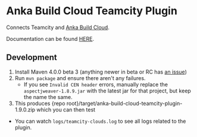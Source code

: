 # Anka Build Cloud Teamcity Plugin

Connects Teamcity and [Anka Build Cloud](https://veertu.com/anka-build/).

Documentation can be found [HERE](https://docs.veertu.com/anka/plugins-and-integrations/controller-+-registry/teamcity/).

## Development

1. Install Maven 4.0.0 beta 3 (anything newer in beta or RC has [an issue](https://issues.apache.org/jira/browse/MCOMPILER-599))
2. Run `mvn package` and ensure there aren't any failures.
    - If you see `Invalid CEN header` errors, manually replace the `aspectjweaver-1.8.9.jar` with the latest jar for that project, but keep the name the same.
3. This produces {repo root}/target/anka-build-cloud-teamcity-plugin-1.9.0.zip which you can then test

- You can watch `logs/teamcity-clouds.log` to see all logs related to the plugin.

<!-- ### Building with Docker

```
cd ${REPO_ROOT}
docker run -it --rm --name maven-builder -v "/tmp:/root/.m2" -v "$(pwd)":/usr/src/teamcity-repo -w /usr/src/teamcity-repo maven:3.8.6-openjdk-8 mvn clean package
``` -->